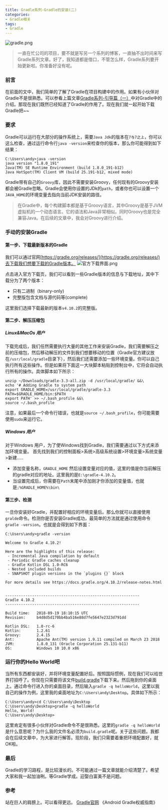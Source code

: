 ```yaml
---
title: Gradle系列-Gradle的安装(二)
categories:
- Gradle相关
tags: 
- Gradle
---
```


![gradle.png](https://upload-images.jianshu.io/upload_images/2824145-6fb4a4059228244a.png?imageMogr2/auto-orient/strip%7CimageView2/2/w/1240)

>一直在忙公司的项目，要不就是写另一个系列的博客，一直抽不出时间来写Gradle系列文章。好了，我知道都是借口，不管怎么样，Gradle系列要开始更新啦。你准备好没有呢。

### 前言
在前面的文中，我们简单的了解了Gradle在项目构建中的作用。如果有小伙伴对Gradle不是很熟悉。可以参看上篇文章[Gradle系列-引导篇（一）](https://www.jianshu.com/p/71ee58ccf5b2)中对Gradle中的介绍。那现在我们既然已经知道了Gradle的作用了。现在我们就一起开始下载Gradle把~~

### 要求
Gradle可以运行在大部分的操作系统上，需要`Java Jdk`的版本在`7与7之上`，你可以这么检查，通过运行命令行`java -version`来检查你的版本，那么你可能得到如下结果：
```
C:\Users\andy>java -version
java version "1.8.0_191"
Java(TM) SE Runtime Environment (build 1.8.0_191-b12)
Java HotSpot(TM) Client VM (build 25.191-b12, mixed mode)
```
Gradle带有自己的`Groovy`库，因此不需要安装Groovy，任何现有的Groovy安装都会被Gradle忽略。Gradle会使用你设置的JDk的`path`，或者你也可以设置一个`JAVA_HOME`的环境变量去指向当前JDK安装的路径。

>在Gradle中，每个构建脚本都是基于Groovy语言，其中Groovy是基于JVM虚拟机的一个动态语言。它的语法和Java非常相似。同时Groovy也是完全兼容Java。在后续的文章中，我会对Groovy进行介绍。

### 手动的安装Gradle

#### 第一步、下载最新版本的Gradle
我们可以通过官网[https://gradle.org/releases/](https://gradle.org/releases/)去下载我们想要下载的Gradle版本。
![官方下载界面.png](https://upload-images.jianshu.io/upload_images/2824145-c310a533372dfc36.png?imageMogr2/auto-orient/strip%7CimageView2/2/w/1240)

点击进入官方下载页，我们可以看到一些Gradle版本的信息与下载地址，其中下载分为了两个版本：
- 只有二进制（binary-only)
- 完整版包含文档与源代码等(complete)

这里我们选择下载最新的版本`v4.10.2`的完整版。

#### 第二步、解压压缩包
##### Linux&MacOs 用户
下载完成后，我们任然需要执行大量的其他工作来安装Gradle，我们需要解压之前的压缩包，然后移动解压的文件到我们想要移动的位置（Gradle官方建议放在`/usr/local/gradle`目录下），然后我们还需要添加一些环境变量。你可以自己执行所有这些操作。但是如果将下面这一大块脚本粘贴到控制台中，它将会自动执行所有的操作。具体脚本如下所示：
```
unzip ~/Downloads/gradle-3.3-all.zip -d /usr/local/gradle/ &&\
echo '# Adding Gradle to system path
export GRADLE_HOME=/usr/local/gradle/gradle-3.3
PATH=$GRADLE_HOME/bin:$PATH
export PATH' >> ~/.bash_profile &&\
source ~/.bash_profile
```
注意，如果最后一个命令行错误，也就是`source ~/.bash_profile`，你可能需要使用`sudo`来运行它。

##### Windows 用户
对于Windows 用户，为了使Windows找到Gradle，我们需要通过以下方式来添加环境变量。
首先找到我们的控制面板>系统>高级系统设置>环境变量>系统变量>新建.....

- 添加变量名称，`GRADLE_HOME` 然后设置变量对应的值，这里的值是你当前解压的gradle对应的地址。这里我的是`E:\gradle-4.10.2`。
- 当设置完成后，你需要在`Path`末尾中添加刚才你添加的变量值，也就是`;%GRADLE_HOME%\bin\`

#### 第三步、检测
一旦你安装好Gradle，并配置好相应的环境变量后。那么你就可以直接使用`gralde`命令。检测你是否安装Gradle成功，最简单的方法就是通过使用命令`gradle -version`。也就是会得到如下界面：
```
C:\Users\andy>gradle -version

Welcome to Gradle 4.10.2!

Here are the highlights of this release:
 - Incremental Java compilation by default
 - Periodic Gradle caches cleanup
 - Gradle Kotlin DSL 1.0-RC6
 - Nested included builds
 - SNAPSHOT plugin versions in the `plugins {}` block

For more details see https://docs.gradle.org/4.10.2/release-notes.html


------------------------------------------------------------
Gradle 4.10.2
------------------------------------------------------------

Build time:   2018-09-19 18:10:15 UTC
Revision:     b4d8d5d170bb4ba516e88d7fe5647e2323d791dd

Kotlin DSL:   1.0-rc-6
Kotlin:       1.2.61
Groovy:       2.4.15
Ant:          Apache Ant(TM) version 1.9.11 compiled on March 23 2018
JVM:          1.8.0_131 (Oracle Corporation 25.131-b11)
OS:           Windows 10 10.0 x86
```
### 运行你的Hello World吧
 当所有东西都安装好，并将环境变量配置好后。按照国际惯例，现在我们可以给世界打招呼了。你现在只需要将该文件[build.gradle](https://pan.baidu.com/s/1psH0mg7qjWpOQhUQ5O1ROg)下载下来。然后拖到你的桌面上。通过命令行进入你的桌面目录，然后输入`gradle -q helloWorld`，这里以我自己的操作为例，这里我的桌面地址为`C:\Users\andy\Desktop`。具体如下所示：
```
C:\Users\andy>cd C:\Users\andy\Desktop
C:\Users\andy\Desktop>gradle -q helloWorld
Hello, World!
C:\Users\andy\Desktop>
```
这里肯定有很多小伙伴对Gradle命令不是很熟悉。这里的`gradle -q helloWorld`是什么意思呢？为什么我的文件名必须为`build.gradle`呢。关于这些问题。我都会在后续文章中，为大家进行解答。现阶段，我们只需要着重把环境配置好，就OK啦。

### 最后
Gradle的学习路程，是比较漫长的。不可能通过一篇文章就能介绍清楚了。希望大家和我一起加油咧。等Gradle学成。迎娶白富美不是问题。
 
### 参考
站在巨人的肩膀上。可以看得更远。
[Gradle官网](https://gradle.org/)
《Android Gradle权威指南》
